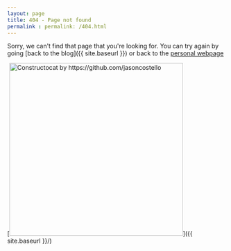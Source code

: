 ```yaml
---
layout: page
title: 404 - Page not found
permalink : permalink: /404.html
---
```


Sorry, we can't find that page that you're looking for. You can try again by going [back to the blog]({{ site.baseurl }}) or back to the [personal webpage](https://deveaup.github.io)

[<img src="{{ site.baseurl }}/images/404.jpg" alt="Constructocat by https://github.com/jasoncostello" style="width: 400px;"/>]({{ site.baseurl }}/)